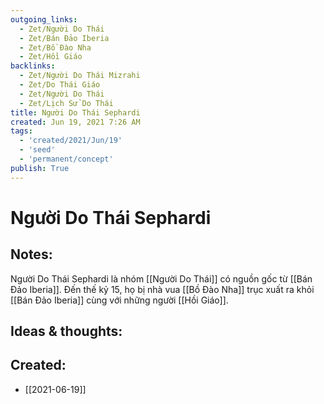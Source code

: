 ```yaml
---
outgoing_links:
  - Zet/Người Do Thái
  - Zet/Bán Đảo Iberia
  - Zet/Bồ Đào Nha
  - Zet/Hồi Giáo
backlinks:
  - Zet/Người Do Thái Mizrahi
  - Zet/Do Thái Giáo
  - Zet/Người Do Thái
  - Zet/Lịch Sử Do Thái
title: Người Do Thái Sephardi
created: Jun 19, 2021 7:26 AM
tags:
  - 'created/2021/Jun/19'
  - 'seed'
  - 'permanent/concept'
publish: True
---
```

# Người Do Thái Sephardi

## Notes:
Người Do Thái Sephardi là nhóm [[Người Do Thái]] có nguồn gốc từ [[Bán Đảo Iberia]]. Đến thế kỷ 15, họ bị nhà vua [[Bồ Đào Nha]] trục xuất ra khỏi [[Bán Đảo Iberia]] cùng với những người [[Hồi Giáo]].

## Ideas & thoughts:

## Created:
- [[2021-06-19]]
